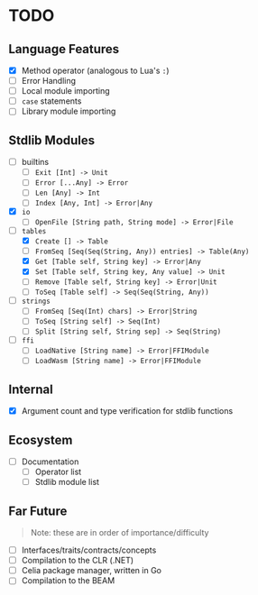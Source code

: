 # TODO

## Language Features

- [x] Method operator (analogous to Lua's `:`)
- [ ] Error Handling
- [ ] Local module importing
- [ ] `case` statements
- [ ] Library module importing

## Stdlib Modules

- [ ] builtins
    - [ ] `Exit [Int] -> Unit`
    - [ ] `Error [...Any] -> Error`
    - [ ] `Len [Any] -> Int`
    - [ ] `Index [Any, Int] -> Error|Any`
- [x] `io`
    - [ ] `OpenFile [String path, String mode] -> Error|File`
- [ ] `tables`
    - [x] `Create [] -> Table`
    - [ ] `FromSeq [Seq(Seq(String, Any)) entries] -> Table(Any)`
    - [x] `Get [Table self, String key] -> Error|Any`
    - [x] `Set [Table self, String key, Any value] -> Unit`
    - [ ] `Remove [Table self, String key] -> Error|Unit`
    - [ ] `ToSeq [Table self] -> Seq(Seq(String, Any))`
- [ ] `strings`
    - [ ] `FromSeq [Seq(Int) chars] -> Error|String`
    - [ ] `ToSeq [String self] -> Seq(Int)`
    - [ ] `Split [String self, String sep] -> Seq(String)`
- [ ] `ffi`
    - [ ] `LoadNative [String name] -> Error|FFIModule`
    - [ ] `LoadWasm [String name] -> Error|FFIModule`

## Internal

- [x] Argument count and type verification for stdlib functions

## Ecosystem

- [ ] Documentation
    - [ ] Operator list
    - [ ] Stdlib module list

## Far Future

> Note: these are in order of importance/difficulty

- [ ] Interfaces/traits/contracts/concepts
- [ ] Compilation to the CLR (.NET)
- [ ] Celia package manager, written in Go
- [ ] Compilation to the BEAM
